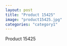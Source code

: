 ```yaml
---
layout: post
title: "Product 15425"
image: "product15425.jpg"
categories: "category1"
---
```

Product 15425
